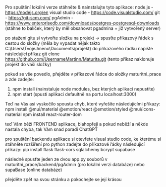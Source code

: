 


Pro spuštění lokální verze stáhněte & nainstalujte tyto aplikace:
node.js - https://nodejs.org/en
visual studio code - https://code.visualstudio.com/
git - https://git-scm.com/
pgAdmin - https://www.enterprisedb.com/downloads/postgres-postgresql-downloads (stáhne to balíček, který by měl obsahovat pgadmina + již vytvořený server)

po stažení gitu si vytvořte složku na projekt -> spusťte příkazový řádek s cestou do složky (měla by vypadat nějak takto C:\Users\TvojeJmeno\Documents\projekt\)
do příkazového řádku napište následující příkaz git clone https://github.com/UsernameMartinn/Maturita.git (tento příkaz naklonuje projekt do vaší složky)

pokud se vše povedlo, přejděte v příkazové řádce do složky maturitni_prace a zde zadejte:
1. npm install (nainstaluje node modules, bez kterých aplikaci nepustíte)
2. npm start (spustí aplikaci defaultně na portu localhost:3000)

Teď na Vás asi vyskočilo spoustu chyb, které vyřešíte následujícími příkazy:
npm install @mui/material @emotion/react @emotion/styled @mui/icons-material
npm install react-router-dom

teď Vám běží FRONTEND aplikace, blahopřeji a pokud neběží a někde nastala chyba, tak Vám snad poradí ChatGPT

pro spuštění backendu aplikace si otevřete visual studio code, ke kterému si stáhněte rozšíření pro python
zadejte do příkazové řádky následující příkazy:
pip install flask flask-cors sqlalchemy bcrypt supabase

následně spusťte jeden ze dvou app.py souborů v maturitni_prace/backend/pgAdmin (pro lokální verzi databáze) nebo supaBase (online databáze)

přejděte zpět na svou stránku a pokochejte se její krásou
